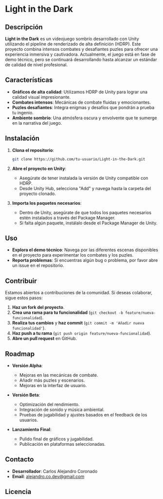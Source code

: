 # Light in the Dark

## Descripción

**Light in the Dark** es un videojuego sombrío desarrollado con Unity utilizando el pipeline de renderizado de alta definición (HDRP). Este proyecto combina intensos combates y desafiantes puzles para ofrecer una experiencia inmersiva y cautivadora. Actualmente, el juego está en fase de demo técnico, pero se continuará desarrollando hasta alcanzar un estándar de calidad de nivel profesional.

## Características

- **Gráficos de alta calidad**: Utilizamos HDRP de Unity para lograr una calidad visual impresionante.
- **Combates intensos**: Mecánicas de combate fluidas y emocionantes.
- **Puzles desafiantes**: Integra enigmas y desafíos que pondrán a prueba tu ingenio.
- **Ambiente sombrío**: Una atmósfera oscura y envolvente que te sumerge en la narrativa del juego.

## Instalación

1. **Clona el repositorio**:
    ```bash
    git clone https://github.com/tu-usuario/Light-in-the-Dark.git
    ```

2. **Abre el proyecto en Unity**:
    - Asegúrate de tener instalada la versión de Unity compatible con HDRP.
    - Desde Unity Hub, selecciona "Add" y navega hasta la carpeta del proyecto clonado.

3. **Importa los paquetes necesarios**:
    - Dentro de Unity, asegúrate de que todos los paquetes necesarios estén instalados a través del Package Manager.
    - Si falta algún paquete, instálalo desde el Package Manager de Unity.

## Uso

- **Explora el demo técnico**: Navega por las diferentes escenas disponibles en el proyecto para experimentar los combates y los puzles.
- **Reporta problemas**: Si encuentras algún bug o problema, por favor abre un issue en el repositorio.

## Contribuir

Estamos abiertos a contribuciones de la comunidad. Si deseas colaborar, sigue estos pasos:

1. **Haz un fork del proyecto**.
2. **Crea una rama para tu funcionalidad** (`git checkout -b feature/nueva-funcionalidad`).
3. **Realiza tus cambios** y **haz commit** (`git commit -m 'Añadir nueva funcionalidad'`).
4. **Haz push a tu rama** (`git push origin feature/nueva-funcionalidad`).
5. **Abre un pull request** en GitHub.

## Roadmap

- **Versión Alpha**:
    - Mejoras en las mecánicas de combate.
    - Añadir más puzles y escenarios.
    - Mejoras en la interfaz de usuario.
  
- **Versión Beta**:
    - Optimización del rendimiento.
    - Integración de sonido y música ambiental.
    - Pruebas de jugabilidad y ajustes basados en el feedback de los usuarios.

- **Lanzamiento Final**:
    - Pulido final de gráficos y jugabilidad.
    - Publicación en plataformas seleccionadas.

## Contacto

- **Desarrollador**: Carlos Alejandro Coronado
- **Email**: alejandro.co.dev@gmail.com

## Licencia


